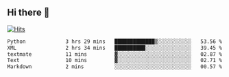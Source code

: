 ## Hi there 👋

<!--
**alihaqberdi/alihaqberdi** is a ✨ _special_ ✨ repository because its `README.md` (this file) appears on your GitHub profile.

Here are some ideas to get you started:

- 🔭 I’m currently working on ...
- 🌱 I’m currently learning ...
- 👯 I’m looking to collaborate on ...
- 🤔 I’m looking for help with ...
- 💬 Ask me about ...
- 📫 How to reach me: ...
- 😄 Pronouns: ...
- ⚡ Fun fact: ...
-->

[![Hits](https://hits.sh/github.com/alihaqberdi.svg)](https://hits.sh/github.com/alihaqberdi/)

<!--START_SECTION:waka-->

```txt
Python             3 hrs 29 mins   █████████████▒░░░░░░░░░░░   53.56 %
XML                2 hrs 34 mins   ██████████░░░░░░░░░░░░░░░   39.45 %
textmate           11 mins         ▓░░░░░░░░░░░░░░░░░░░░░░░░   02.87 %
Text               10 mins         ▓░░░░░░░░░░░░░░░░░░░░░░░░   02.71 %
Markdown           2 mins          ░░░░░░░░░░░░░░░░░░░░░░░░░   00.57 %
```

<!--END_SECTION:waka-->
